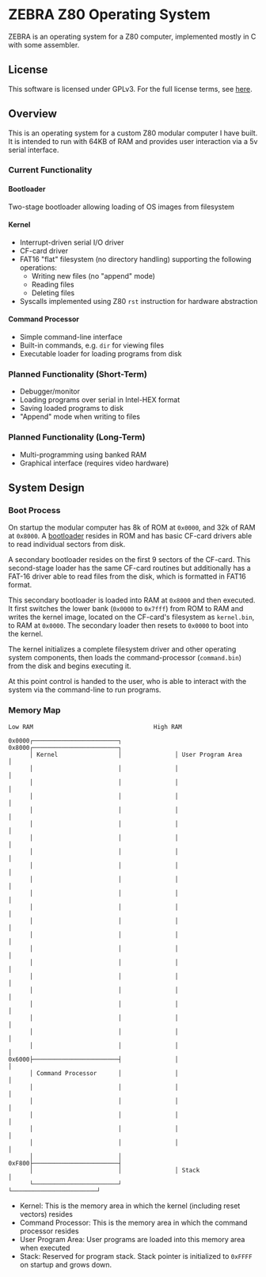 # ZEBRA Z80 Operating System

ZEBRA is an operating system for a Z80 computer, implemented mostly in C with some assembler.

## License

This software is licensed under GPLv3. For the full license terms, see [here](LICENSE).

## Overview

This is an operating system for a custom Z80 modular computer I have built.
It is intended to run with 64KB of RAM and provides user interaction via a 5v serial interface.

### Current Functionality

#### Bootloader

Two-stage bootloader allowing loading of OS images from filesystem

#### Kernel

* Interrupt-driven serial I/O driver
* CF-card driver
* FAT16 "flat" filesystem (no directory handling)
  supporting the following operations:
    * Writing new files (no "append" mode)
    * Reading files
    * Deleting files
* Syscalls implemented using Z80 `rst` instruction for hardware abstraction

#### Command Processor

* Simple command-line interface
* Built-in commands, e.g. `dir` for viewing files
* Executable loader for loading programs from disk

### Planned Functionality (Short-Term)

* Debugger/monitor
* Loading programs over serial in Intel-HEX format
* Saving loaded programs to disk
* "Append" mode when writing to files

### Planned Functionality (Long-Term)

* Multi-programming using banked RAM
* Graphical interface (requires video hardware)

## System Design

### Boot Process

On startup the modular computer has 8k of ROM at `0x0000`, and 32k of RAM at `0x8000`.
A [bootloader](https://github.com/jayvalentine/z80-bootloader) resides in ROM and has basic
CF-card drivers able to read individual sectors from disk.

A secondary bootloader resides on the first 9 sectors of the CF-card. This second-stage loader
has the same CF-card routines but additionally has a FAT-16 driver able to read files from the disk,
which is formatted in FAT16 format.

This secondary bootloader is loaded into RAM at `0x8000` and then executed. It first switches the
lower bank (`0x0000` to `0x7fff`) from ROM to RAM and writes the kernel image, located on the CF-card's
filesystem as `kernel.bin`, to RAM at `0x0000`. The secondary loader then resets to `0x0000` to boot into
the kernel.

The kernel initializes a complete filesystem driver and other operating system components, then loads
the command-processor (`command.bin`) from the disk and begins executing it.

At this point control is handed to the user, who is able to interact with the system via the command-line
to run programs.

### Memory Map

~~~~
Low RAM                                  High RAM

0x0000┌────────────────────────┐         0x8000┌────────────────────────┐
      │ Kernel                 │               │ User Program Area      │
      │                        │               │                        │
      │                        │               │                        │
      │                        │               │                        │
      │                        │               │                        │
      │                        │               │                        │
      │                        │               │                        │
      │                        │               │                        │
      │                        │               │                        │
      │                        │               │                        │
      │                        │               │                        │
      │                        │               │                        │
      │                        │               │                        │
      │                        │               │                        │
      │                        │               │                        │
      │                        │               │                        │
      │                        │               │                        │
      │                        │               │                        │
      │                        │               │                        │
      │                        │               │                        │
      │                        │               │                        │
      │                        │               │                        │
0x6000├────────────────────────┤               │                        │
      │ Command Processor      │               │                        │
      │                        │               │                        │
      │                        │               │                        │
      │                        │               │                        │
      │                        │               │                        │
      │                        │               │                        │
      │                        │         0xF800├────────────────────────┤
      │                        │               │ Stack                  │
      └────────────────────────┘               └────────────────────────┘
~~~~

* Kernel: This is the memory area in which the kernel (including reset vectors) resides
* Command Processor: This is the memory area in which the command processor resides
* User Program Area: User programs are loaded into this memory area when executed
* Stack: Reserved for program stack. Stack pointer is initialized to `0xFFFF` on startup and grows down.

